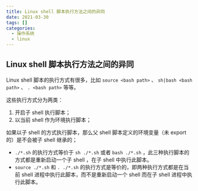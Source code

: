 ```yaml
---
title: Linux shell 脚本执行方法之间的异同
date: 2021-03-30
tags: []
categories:
  - 操作系统
  - linux
---
```


## Linux shell 脚本执行方法之间的异同

Linux shell 脚本的执行方式有很多，比如 `source <bash path>` 、 `sh|bash <bash path>` 、 `. <bash path>` 等等。

这些执行方式分为两类：

1. 开启子 shell 执行脚本；
2. 以当前 shell 作为环境执行脚本；

如果以子 shell 的方式执行脚本，那么父 shell 脚本定义的环境变量（未 export 的）是不会被子 shell 继承的；

- `./*.sh` 的执行方式等价于 `sh ./*.sh` 或者 `bash ./*.sh` ，此三种执行脚本的方式都是重新启动一个子 shell ，在子 shell 中执行此脚本。
- `source ./*.sh` 和 `. ./*.sh` 的执行方式是等价的，即两种执行方式都是在当前 shell 进程中执行此脚本，而不是重新启动一个 shell 而在子 shell 进程中执行此脚本。
